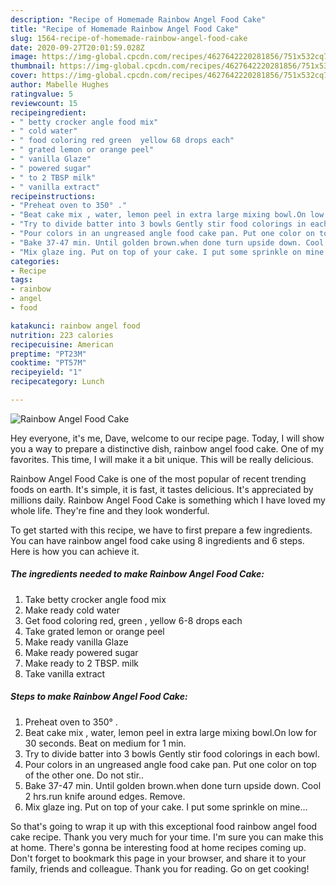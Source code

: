 ```yaml
---
description: "Recipe of Homemade Rainbow Angel Food Cake"
title: "Recipe of Homemade Rainbow Angel Food Cake"
slug: 1564-recipe-of-homemade-rainbow-angel-food-cake
date: 2020-09-27T20:01:59.028Z
image: https://img-global.cpcdn.com/recipes/4627642220281856/751x532cq70/rainbow-angel-food-cake-recipe-main-photo.jpg
thumbnail: https://img-global.cpcdn.com/recipes/4627642220281856/751x532cq70/rainbow-angel-food-cake-recipe-main-photo.jpg
cover: https://img-global.cpcdn.com/recipes/4627642220281856/751x532cq70/rainbow-angel-food-cake-recipe-main-photo.jpg
author: Mabelle Hughes
ratingvalue: 5
reviewcount: 15
recipeingredient:
- " betty crocker angle food mix"
- " cold water"
- " food coloring red green  yellow 68 drops each"
- " grated lemon or orange peel"
- " vanilla Glaze"
- " powered sugar"
- " to 2 TBSP milk"
- " vanilla extract"
recipeinstructions:
- "Preheat oven to 350° ."
- "Beat cake mix , water, lemon peel in extra large mixing bowl.On low for 30 seconds. Beat on medium for 1 min."
- "Try to divide batter into 3 bowls Gently stir food colorings in each bowl."
- "Pour colors in an ungreased angle food cake pan. Put one color on top of the other one. Do not stir.."
- "Bake 37-47 min. Until golden brown.when done turn upside down. Cool 2 hrs.run knife around edges. Remove."
- "Mix glaze ing. Put on top of your cake. I put some sprinkle on mine..."
categories:
- Recipe
tags:
- rainbow
- angel
- food

katakunci: rainbow angel food 
nutrition: 223 calories
recipecuisine: American
preptime: "PT23M"
cooktime: "PT57M"
recipeyield: "1"
recipecategory: Lunch

---
```



![Rainbow Angel Food Cake](https://img-global.cpcdn.com/recipes/4627642220281856/751x532cq70/rainbow-angel-food-cake-recipe-main-photo.jpg)

Hey everyone, it's me, Dave, welcome to our recipe page. Today, I will show you a way to prepare a distinctive dish, rainbow angel food cake. One of my favorites. This time, I will make it a bit unique. This will be really delicious.

Rainbow Angel Food Cake is one of the most popular of recent trending foods on earth. It's simple, it is fast, it tastes delicious. It's appreciated by millions daily. Rainbow Angel Food Cake is something which I have loved my whole life. They're fine and they look wonderful.




To get started with this recipe, we have to first prepare a few ingredients. You can have rainbow angel food cake using 8 ingredients and 6 steps. Here is how you can achieve it.

<!--inarticleads1-->

##### The ingredients needed to make Rainbow Angel Food Cake:

1. Take  betty crocker angle food mix
1. Make ready  cold water
1. Get  food coloring red, green , yellow 6-8 drops each
1. Take  grated lemon or orange peel
1. Make ready  vanilla Glaze
1. Make ready  powered sugar
1. Make ready  to 2 TBSP. milk
1. Take  vanilla extract




<!--inarticleads2-->

##### Steps to make Rainbow Angel Food Cake:

1. Preheat oven to 350° .
1. Beat cake mix , water, lemon peel in extra large mixing bowl.On low for 30 seconds. Beat on medium for 1 min.
1. Try to divide batter into 3 bowls Gently stir food colorings in each bowl.
1. Pour colors in an ungreased angle food cake pan. Put one color on top of the other one. Do not stir..
1. Bake 37-47 min. Until golden brown.when done turn upside down. Cool 2 hrs.run knife around edges. Remove.
1. Mix glaze ing. Put on top of your cake. I put some sprinkle on mine...




So that's going to wrap it up with this exceptional food rainbow angel food cake recipe. Thank you very much for your time. I'm sure you can make this at home. There's gonna be interesting food at home recipes coming up. Don't forget to bookmark this page in your browser, and share it to your family, friends and colleague. Thank you for reading. Go on get cooking!
